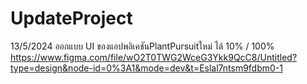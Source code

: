# UpdateProject

13/5/2024 ออกแบบ UI ของแอปพลิเคชันPlantPursuitใหม่ ได้ 10% / 100% <https://www.figma.com/file/wO2T0TWG2WceG3Ykk9QcC8/Untitled?type=design&node-id=0%3A1&mode=dev&t=Eslal7ntsm9fdbm0-1>
